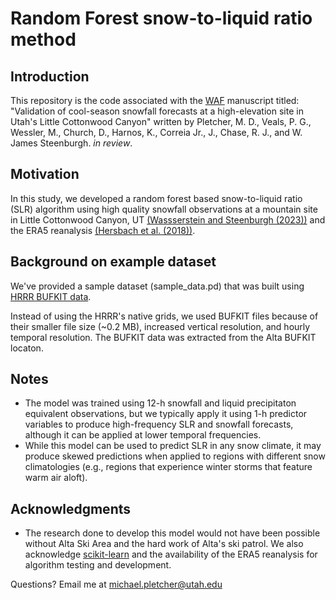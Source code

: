 # Random Forest snow-to-liquid ratio method

## Introduction
This repository is the code associated with the [WAF](https://journals.ametsoc.org/view/journals/wefo/wefo-overview.xml) manuscript titled: "Validation of cool-season snowfall forecasts at a high-elevation site in Utah's Little Cottonwood Canyon" written by Pletcher, M. D., Veals, P. G., Wessler, M., Church, D., Harnos, K., Correia Jr., J., Chase, R. J., and W. James Steenburgh. *in review*. 

## Motivation

In this study, we developed a random forest based snow-to-liquid ratio (SLR) algorithm using high quality snowfall observations at a mountain site in Little Cottonwood Canyon, UT [(Wassserstein and Steenburgh (2023))](https://hive.utah.edu/concern/datasets/0r967383v) and the ERA5 reanalysis [(Hersbach et al. (2018))](https://doi.org/10.24381/cds.bd0915c6).

## Background on example dataset

We've provided a sample dataset (sample_data.pd) that was built using [HRRR BUFKIT data](https://meteor.geol.iastate.edu/~ckarsten/bufkit/bufkit.html).

Instead of using the HRRR's native grids, we used BUFKIT files because of their smaller file size (~0.2 MB), increased vertical resolution, and hourly temporal resolution. 
The BUFKIT data was extracted from the Alta BUFKIT locaton.

## Notes
* The model was trained using 12-h snowfall and liquid precipitaton equivalent observations, but we typically apply it using 1-h predictor variables to produce high-frequency SLR and snowfall forecasts, although it can be applied at lower temporal frequencies.
* While this model can be used to predict SLR in any snow climate, it may produce skewed predictions when applied to regions with different snow climatologies (e.g., regions that experience winter storms that feature warm air aloft).

## Acknowledgments
* The research done to develop this model would not have been possible without Alta Ski Area and the hard work of Alta's ski patrol. We also acknowledge [scikit-learn](https://doi.org/10.48550/arXiv.1201.0490) and the availability of the ERA5 reanalysis for algorithm testing and development.

Questions? Email me at michael.pletcher@utah.edu
